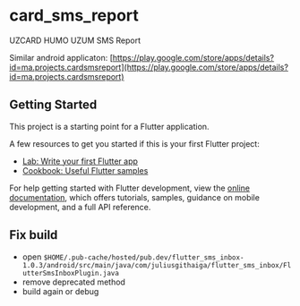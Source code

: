 # card_sms_report

UZCARD HUMO UZUM SMS Report

Similar android applicaton: [https://play.google.com/store/apps/details?id=ma.projects.cardsmsreport](https://play.google.com/store/apps/details?id=ma.projects.cardsmsreport)

## Getting Started

This project is a starting point for a Flutter application.

A few resources to get you started if this is your first Flutter project:

- [Lab: Write your first Flutter app](https://docs.flutter.dev/get-started/codelab)
- [Cookbook: Useful Flutter samples](https://docs.flutter.dev/cookbook)

For help getting started with Flutter development, view the
[online documentation](https://docs.flutter.dev/), which offers tutorials,
samples, guidance on mobile development, and a full API reference.

## Fix build

- open `$HOME/.pub-cache/hosted/pub.dev/flutter_sms_inbox-1.0.3/android/src/main/java/com/juliusgithaiga/flutter_sms_inbox/FlutterSmsInboxPlugin.java`
- remove deprecated method 
- build again or debug
